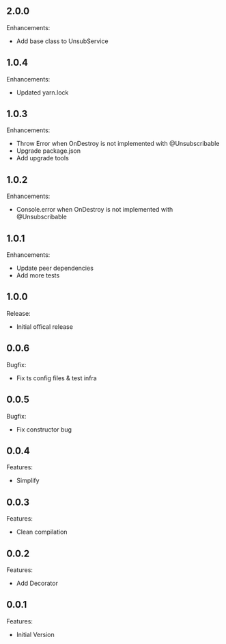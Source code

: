 ## 2.0.0

Enhancements:
* Add base class to UnsubService

## 1.0.4

Enhancements:
* Updated yarn.lock

## 1.0.3

Enhancements:

* Throw Error when OnDestroy is not implemented with @Unsubscribable
* Upgrade package.json
* Add upgrade tools

## 1.0.2

Enhancements:

* Console.error when OnDestroy is not implemented with @Unsubscribable

## 1.0.1

Enhancements:

* Update peer dependencies
* Add more tests

## 1.0.0

Release:

* Initial offical release

## 0.0.6

Bugfix:

* Fix ts config files & test infra

## 0.0.5

Bugfix:

* Fix constructor bug

## 0.0.4

Features:

* Simplify

## 0.0.3

Features:

* Clean compilation

## 0.0.2

Features:

* Add Decorator

## 0.0.1

Features:

* Initial Version
